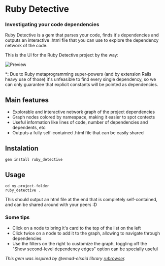 # Ruby Detective
### Investigating your code dependencies

Ruby Detective is a gem that parses your code, finds it's dependencies and outputs an interactive .html file that you can use to explore the dependency network of the code.

This is the UI for the Ruby Detective project by the way:

![Preview](docs/preview.png?raw=true)

***:** Due to Ruby metaprogramming super-powers (and by extension Rails heavy use of those) it's unfeasible to find every single dependency, so we can only guarantee that explicit constants will be pointed as dependencies.

## Main features
- Explorable and interactive network graph of the project dependencies
- Graph nodes colored by namespace, making it easier to spot contexts
- Useful information like lines of code, number of dependencies and dependents, etc
- Outputs a fully self-contained .html file that can be easily shared

## Instalation
```
gem install ruby_detective
```

## Usage

```
cd my-project-folder
ruby_detective .
```

This should output an html file at the end that is completely self-contained, and can be shared around with your peers :D

### Some tips
- Click on a node to bring it's card to the top of the list on the left
- Click twice on a node to add it to the graph, allowing to navigate through dependencies
- Use the filters on the right to customize the graph, toggling off the "Show second-level dependency edges" option can be specially useful

*This gem was inspired by @emad-elsaid library [rubrowser](https://github.com/emad-elsaid/rubrowser).*
